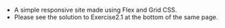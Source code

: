 * A simple responsive site made using Flex and Grid CSS. 
* Please see the solution to Exercise2.1 at the bottom of the same page. 
